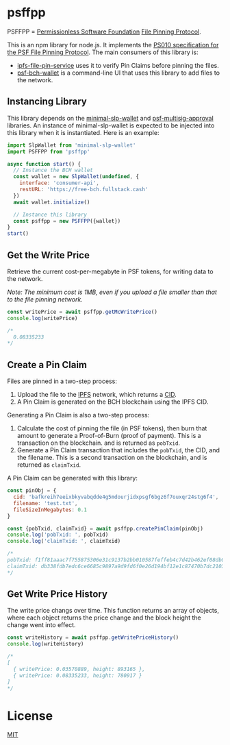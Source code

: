 # psffpp

PSFFPP = [Permissionless Software Foundation](https://psfoundation.info) [File Pinning Protocol](https://psffpp.com).

This is an npm library for node.js. It implements the [PS010 specification for the PSF File Pinning Protocol](https://github.com/Permissionless-Software-Foundation/specifications/blob/master/ps009-multisig-approval.md). The main consumers of this library is:

- [ipfs-file-pin-service](https://github.com/Permissionless-Software-Foundation/ipfs-file-pin-service) uses it to verify Pin Claims before pinning the files.
- [psf-bch-wallet](https://github.com/Permissionless-Software-Foundation/psf-bch-wallet) is a command-line UI that uses this library to add files to the network.

## Instancing Library
This library depends on the [minimal-slp-wallet](https://www.npmjs.com/package/minimal-slp-wallet) and [psf-multisig-approval](https://www.npmjs.com/package/psf-multisig-approval) libraries. An instance of minimal-slp-wallet is expected to be injected into this library when it is instantiated. Here is an example:

```javascript
import SlpWallet from 'minimal-slp-wallet'
import PSFFPP from 'psffpp'

async function start() {
  // Instance the BCH wallet
  const wallet = new SlpWallet(undefined, {
    interface: 'consumer-api',
    restURL: 'https://free-bch.fullstack.cash'
  })
  await wallet.initialize()

  // Instance this library
  const psffpp = new PSFFPP({wallet})
}
start()
```

## Get the Write Price

Retrieve the current cost-per-megabyte in PSF tokens, for writing data to the network.

*Note: The minimum cost is 1MB, even if you upload a file smaller than that to the file pinning network.*

```javascript
const writePrice = await psffpp.getMcWritePrice()
console.log(writePrice)

/*
  0.08335233
*/
```

## Create a Pin Claim

Files are pinned in a two-step process:
1. Upload the file to the [IPFS](https://ipfs.io) network, which returns a [CID](https://docs.ipfs.tech/concepts/content-addressing/).
2. A Pin Claim is generated on the BCH blockchain using the IPFS CID.

Generating a Pin Claim is also a two-step process:
1. Calculate the cost of pinning the file (in PSF tokens), then burn that amount to generate a Proof-of-Burn (proof of payment). This is a transaction on the blockchain. and is returned as `pobTxid`.
2. Generate a Pin Claim transaction that includes the `pobTxid`, the CID, and the filename. This is a second transaction on the blockchain, and is returned as `claimTxid`.

A Pin Claim can be generated with this library:

```javascript
const pinObj = {
  cid: 'bafkreih7eeixbkyvabqdde4g5mdourjidxpsgf6bgz6f7ouxqr24stg6f4',
  filename: 'test.txt',
  fileSizeInMegabytes: 0.1
}

const {pobTxid, claimTxid} = await psffpp.createPinClaim(pinObj)
console.log('pobTxid: ', pobTxid)
console.log('claimTxid: ', claimTxid)

/*
pobTxid: f1ff81aaac7f755875306e31c9137b2bb010587feffeb4c7d42b462ef08db0df
claimTxid: db338fdb7edc6ce6685c9897a9d9fd6f0e26d194bf12e1c87470b7dc2103a3e3
*/
```

## Get Write Price History

The write price changs over time. This function returns an array of objects, where each object returns the price change and the block height the change went into effect.

```javascript
const writeHistory = await psffpp.getWritePriceHistory()
console.log(writeHistory)

/*
[
  { writePrice: 0.03570889, height: 893165 },
  { writePrice: 0.08335233, height: 780917 }
]
*/
```

# License
[MIT](LICENSE.md)
